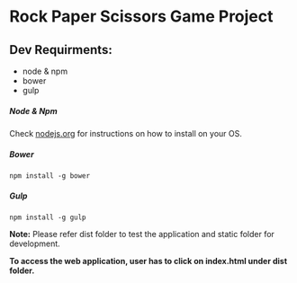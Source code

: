 
<h1>Rock Paper Scissors Game Project</h1>
<h2><a id="dev-requirments" class="anchor" href="#dev-requirments" aria-hidden="true"></a>Dev Requirments:</h2>

<ul>
<li>node &amp; npm</li>
<li>bower</li>
<li>gulp</li>
</ul>

<h5><a id="node-npm" class="anchor" href="#node-npm" aria-hidden="true"></a>Node &amp; Npm</h5>

<p>Check <a href="http://nodejs.org" rel="nofollow noreferrer" target="_blank">nodejs.org</a> for instructions on how to install on your OS.</p>

<h5><a id="bower" class="anchor" href="#bower" aria-hidden="true"></a>Bower</h5>

<p><code>npm install -g bower</code></p>

<h5><a id="gulp" class="anchor" href="#gulp" aria-hidden="true"></a>Gulp</h5>

<p><code>npm install -g gulp</code></p>

<p><strong>Note:</strong> Please refer dist folder to test the application and static folder for development.</p>
<strong>To access the web application, user has to click on index.html under dist folder.</strong>

